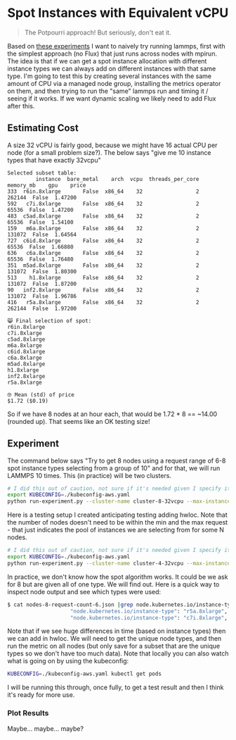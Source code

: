 # Spot Instances with Equivalent vCPU

> The Potpourri approach! But seriously, don't eat it.

Based on [these experiments](https://github.com/converged-computing/cloud-select/tree/main/examples/spot-instances/experiments/request-success) I want to naively try running lammps, first with the simplest approach (no Flux) that just runs across nodes with mpirun. The idea is that if we can get a spot instance allocation with different instance types we can always add on different instances with that same type. I'm going to test this by
creating several instances with the same amount of CPU via a managed node group, installing the metrics operator on them, and then trying to run the "same" lammps run and timing it / seeing if it works. If we want dynamic scaling we likely need to add Flux after this.

## Estimating Cost

A size 32 vCPU is fairly good, because we might have 16 actual CPU per node (for a small problem size?).
The below says "give me 10 instance types that have exactly 32vcpu"

```
Selected subset table:
         instance  bare_metal    arch  vcpu  threads_per_core  memory_mb    gpu    price
333  r6in.8xlarge       False  x86_64    32                 2     262144  False  1.47200
592   c7i.8xlarge       False  x86_64    32                 2      65536  False  1.47200
483  c5ad.8xlarge       False  x86_64    32                 2      65536  False  1.54100
159   m6a.8xlarge       False  x86_64    32                 2     131072  False  1.64564
727  c6id.8xlarge       False  x86_64    32                 2      65536  False  1.66880
636   c6a.8xlarge       False  x86_64    32                 2      65536  False  1.76480
351  m5ad.8xlarge       False  x86_64    32                 2     131072  False  1.80300
513    h1.8xlarge       False  x86_64    32                 2     131072  False  1.87200
90   inf2.8xlarge       False  x86_64    32                 2     131072  False  1.96786
416   r5a.8xlarge       False  x86_64    32                 2     262144  False  1.97200

😸️ Final selection of spot:
r6in.8xlarge
c7i.8xlarge
c5ad.8xlarge
m6a.8xlarge
c6id.8xlarge
c6a.8xlarge
m5ad.8xlarge
h1.8xlarge
inf2.8xlarge
r5a.8xlarge

🤓️ Mean (std) of price
$1.72 ($0.19)
```

So if we have 8 nodes at an hour each, that would be 1.72 * 8 == ~14.00 (rounded up). That seems like an OK testing size!

## Experiment

The command below says "Try to get 8 nodes using a request range of 6-8 spot instance types selecting from a group of 10" and for that, we will run LAMMPS 10 times. This (in practice) will be two clusters.

```bash
# I did this out of caution, not sure if it's needed given I specify it
export KUBECONFIG=./kubeconfig-aws.yaml
python run-experiment.py --cluster-name cluster-8-32vcpu --max-instance-types 10 --min-spot-request 6 --max-spot-request 8 --nodes 8 --plan ./plans/32vcpu.json --data-dir ./data --iters 10
```

Here is a testing setup I created anticipating testing adding hwloc. Note that the number of nodes doesn't need to be within the min and the max request - that just indicates the pool of instances we are selecting from for some N nodes.

```bash
# I did this out of caution, not sure if it's needed given I specify it
export KUBECONFIG=./kubeconfig-aws.yaml
python run-experiment.py --cluster-name cluster-4-32vcpu --max-instance-types 10 --min-spot-request 6 --max-spot-request 7 --nodes 4 --plan ./plans/32vcpu.json --data-dir ./data --iters 10
```

In practice, we don't know how the spot algorithm works. It could be we ask for 8 but are given all of one type. We will find out.
Here is a quick way to inspect node output and see which types were used:

```bash
$ cat nodes-8-request-count-6.json |grep node.kubernetes.io/instance-type | uniq
                    "node.kubernetes.io/instance-type": "r5a.8xlarge",
                    "node.kubernetes.io/instance-type": "c7i.8xlarge",
```

Note that if we see huge differences in time (based on instance types) then we can add in hwloc. We will need to get the unique node types, and then run the metric on all nodes (but only save for a subset that are the unique types so we don't have too much data). Note that locally you can also watch what is going on by using the kubeconfig:

```bash
KUBECONFIG=./kubeconfig-aws.yaml kubectl get pods 
```

I will be running this through, once fully, to get a test result and then I think it's ready for more use.

### Plot Results

Maybe... maybe... maybe?
